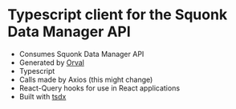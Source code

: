# Typescript client for the Squonk Data Manager API

- Consumes Squonk Data Manager API
- Generated by [Orval](https://orval.dev)
- Typescript
- Calls made by Axios (this might change)
- React-Query hooks for use in React applications
- Built with [tsdx](https://github.com/formium/tsdx)
